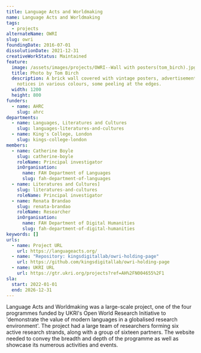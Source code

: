 ```yaml
---
title: Language Acts and Worldmaking
name: Language Acts and Worldmaking
tags:
  - projects
alternateName: OWRI
slug: owri
foundingDate: 2016-07-01
dissolutionDate: 2021-12-31
creativeWorkStatus: Maintained
feature:
  image: /assets/images/projects/OWRI--Wall with posters(tom_birch).jpg
  title: Photo by Tom Birch
  description: A brick wall covered with vintage posters, advertisements, and
    notices in various colours, some peeling at the edges.
  width: 1200
  height: 800
funders:
  - name: AHRC
    slug: ahrc
departments:
  - name: Languages, Literatures and Cultures
    slug: languages-literatures-and-cultures
  - name: King's College, London
    slug: kings-college-london
members:
  - name: Catherine Boyle
    slug: catherine-boyle
    roleName: Principal investigator
    inOrganisation:
      name: FAH Department of Languages
      slug: fah-department-of-languages
  - name: Literatures and Cultures]
    slug: literatures-and-cultures
    roleName: Principal investigator
  - name: Renata Brandao
    slug: renata-brandao
    roleName: Researcher
    inOrganisation:
      name: FAH Department of Digital Humanities
      slug: fah-department-of-digital-humanities
keywords: []
urls:
  - name: Project URL
    url: https://languageacts.org/
  - name: "Repository: kingsdigitallab/owri-holding-page"
    url: https://github.com/kingsdigitallab/owri-holding-page
  - name: UKRI URL
    url: https://gtr.ukri.org/projects?ref=AH%2FN004655%2F1
sla:
  start: 2022-01-01
  end: 2026-12-31
---
```


Language Acts and Worldmaking was a large-scale project, one of the four programmes funded by UKRI's Open World Research Initiative to 'demonstrate the value of modern languages in a globalised research environment'. The project had a large team of researchers forming six active research strands, along with a group of sixteen partners. The website needed to convey the breadth and depth of the programme as well as showcase its numerous activities and events.
